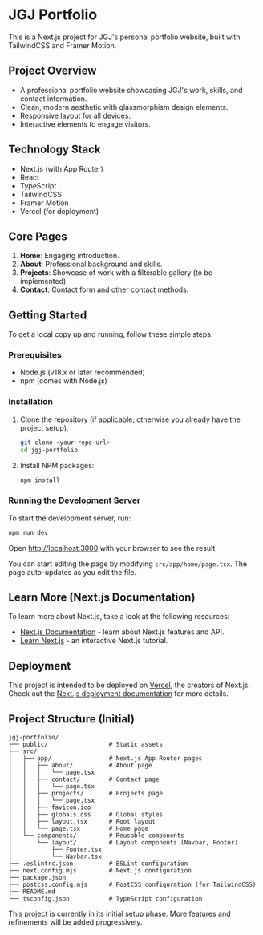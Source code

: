# JGJ Portfolio

This is a Next.js project for JGJ's personal portfolio website, built with TailwindCSS and Framer Motion.

## Project Overview

- A professional portfolio website showcasing JGJ's work, skills, and contact information.
- Clean, modern aesthetic with glassmorphism design elements.
- Responsive layout for all devices.
- Interactive elements to engage visitors.

## Technology Stack

- Next.js (with App Router)
- React
- TypeScript
- TailwindCSS
- Framer Motion
- Vercel (for deployment)

## Core Pages

1.  **Home**: Engaging introduction.
2.  **About**: Professional background and skills.
3.  **Projects**: Showcase of work with a filterable gallery (to be implemented).
4.  **Contact**: Contact form and other contact methods.

## Getting Started

To get a local copy up and running, follow these simple steps.

### Prerequisites

- Node.js (v18.x or later recommended)
- npm (comes with Node.js)

### Installation

1.  Clone the repository (if applicable, otherwise you already have the project setup).
    ```sh
    git clone <your-repo-url>
    cd jgj-portfolio
    ```
2.  Install NPM packages:
    ```sh
    npm install
    ```

### Running the Development Server

To start the development server, run:

```sh
npm run dev
```

Open [http://localhost:3000](http://localhost:3000) with your browser to see the result.

You can start editing the page by modifying `src/app/home/page.tsx`. The page auto-updates as you edit the file.

## Learn More (Next.js Documentation)

To learn more about Next.js, take a look at the following resources:

- [Next.js Documentation](https://nextjs.org/docs) - learn about Next.js features and API.
- [Learn Next.js](https://nextjs.org/learn) - an interactive Next.js tutorial.

## Deployment

This project is intended to be deployed on [Vercel](https://vercel.com/), the creators of Next.js. Check out the [Next.js deployment documentation](https://nextjs.org/docs/deployment) for more details.

## Project Structure (Initial)

```
jgj-portfolio/
├── public/                 # Static assets
├── src/
│   ├── app/                # Next.js App Router pages
│   │   ├── about/          # About page
│   │   │   └── page.tsx
│   │   ├── contact/        # Contact page
│   │   │   └── page.tsx
│   │   ├── projects/       # Projects page
│   │   │   └── page.tsx
│   │   ├── favicon.ico
│   │   ├── globals.css     # Global styles
│   │   ├── layout.tsx      # Root layout
│   │   └── page.tsx        # Home page
│   └── components/         # Reusable components
│       └── layout/         # Layout components (Navbar, Footer)
│           ├── Footer.tsx
│           └── Navbar.tsx
├── .eslintrc.json          # ESLint configuration
├── next.config.mjs         # Next.js configuration
├── package.json
├── postcss.config.mjs      # PostCSS configuration (for TailwindCSS)
├── README.md
└── tsconfig.json           # TypeScript configuration
```

This project is currently in its initial setup phase. More features and refinements will be added progressively.
